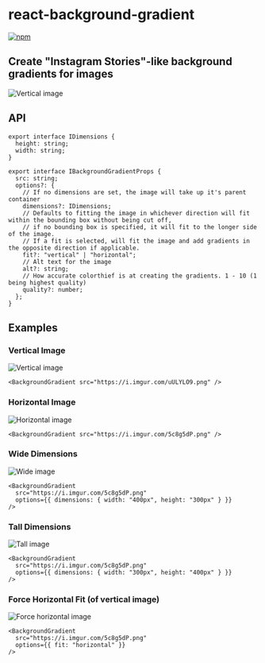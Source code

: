 # react-background-gradient

<a href="https://www.npmjs.com/package/react-background-gradient"><img src="https://img.shields.io/npm/v/react-background-gradient" alt="npm"></a>

## Create "Instagram Stories"-like background gradients for images

![Vertical image](https://i.imgur.com/uULYLO9.png)

## API

```tsx
export interface IDimensions {
  height: string;
  width: string;
}

export interface IBackgroundGradientProps {
  src: string;
  options?: {
    // If no dimensions are set, the image will take up it's parent container 
    dimensions?: IDimensions;
    // Defaults to fitting the image in whichever direction will fit within the bounding box without being cut off,
    // if no bounding box is specified, it will fit to the longer side of the image.
    // If a fit is selected, will fit the image and add gradients in the opposite direction if applicable.
    fit?: "vertical" | "horizontal";
    // Alt text for the image
    alt?: string;
    // How accurate colorthief is at creating the gradients. 1 - 10 (1 being highest quality)
    quality?: number;
  };
}
```

## Examples

### Vertical Image

![Vertical image](https://i.imgur.com/uULYLO9.png)

```tsx
<BackgroundGradient src="https://i.imgur.com/uULYLO9.png" />
```

### Horizontal Image

![Horizontal image](https://i.imgur.com/5c8g5dP.png)

```tsx
<BackgroundGradient src="https://i.imgur.com/5c8g5dP.png" />
```

### Wide Dimensions

![Wide image](https://i.imgur.com/Co686D3.png)

```tsx
<BackgroundGradient
  src="https://i.imgur.com/5c8g5dP.png"
  options={{ dimensions: { width: "400px", height: "300px" } }}
/>
```

### Tall Dimensions

![Tall image](https://i.imgur.com/sTxadMO.png)

```tsx
<BackgroundGradient
  src="https://i.imgur.com/5c8g5dP.png"
  options={{ dimensions: { width: "300px", height: "400px" } }}
/>
```

### Force Horizontal Fit (of vertical image)

![Force horizontal image](https://i.imgur.com/NHFiESK.png)


```tsx
<BackgroundGradient
  src="https://i.imgur.com/5c8g5dP.png"
  options={{ fit: "horizontal" }}
/>
```

